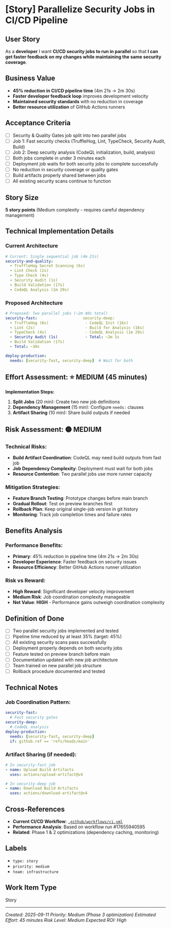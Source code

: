 # [Story] Parallelize Security Jobs in CI/CD Pipeline

## User Story

As a **developer** I want **CI/CD security jobs to run in parallel** so that **I can get faster feedback on my changes while maintaining the same security coverage**.

## Business Value
- **45% reduction in CI/CD pipeline time** (4m 21s → 2m 30s)
- **Faster developer feedback loop** improves development velocity
- **Maintained security standards** with no reduction in coverage
- **Better resource utilization** of GitHub Actions runners

## Acceptance Criteria

- [ ] Security & Quality Gates job split into two parallel jobs
- [ ] Job 1: Fast security checks (TruffleHog, Lint, TypeCheck, Security Audit, Build)
- [ ] Job 2: Deep security analysis (CodeQL initialization, build, analysis)
- [ ] Both jobs complete in under 3 minutes each
- [ ] Deployment job waits for both security jobs to complete successfully
- [ ] No reduction in security coverage or quality gates
- [ ] Build artifacts properly shared between jobs
- [ ] All existing security scans continue to function

## Story Size

**5 story points** (Medium complexity - requires careful dependency management)

## Technical Implementation Details

### Current Architecture
```yaml
# Current: Single sequential job (4m 21s)
security-and-quality:
  - TruffleHog Secret Scanning (6s)
  - Lint Check (2s)
  - Type Check (4s)
  - Security Audit (1s)
  - Build Validation (17s)
  - CodeQL Analysis (1m 29s)
```

### Proposed Architecture
```yaml
# Proposed: Two parallel jobs (~2m 40s total)
security-fast:                    security-deep:
  - TruffleHog (6s)                - CodeQL Init (16s)
  - Lint (2s)                      - Build for Analysis (16s)
  - TypeCheck (4s)                 - CodeQL Analysis (1m 29s)
  - Security Audit (1s)            - Total: ~2m 1s
  - Build Validation (17s)
  - Total: ~30s

deploy-production:
  needs: [security-fast, security-deep]  # Wait for both
```

## Effort Assessment: ⭐ MEDIUM (45 minutes)

**Implementation Steps:**
1. **Split Jobs** (20 min): Create two new job definitions
2. **Dependency Management** (15 min): Configure `needs:` clauses
3. **Artifact Sharing** (10 min): Share build outputs if needed

## Risk Assessment: 🟡 MEDIUM

### Technical Risks:
- **Build Artifact Coordination**: CodeQL may need build outputs from fast job
- **Job Dependency Complexity**: Deployment must wait for both jobs
- **Resource Contention**: Two parallel jobs use more runner capacity

### Mitigation Strategies:
- **Feature Branch Testing**: Prototype changes before main branch
- **Gradual Rollout**: Test on preview branches first
- **Rollback Plan**: Keep original single-job version in git history
- **Monitoring**: Track job completion times and failure rates

## Benefits Analysis

### Performance Benefits:
- **Primary**: 45% reduction in pipeline time (4m 21s → 2m 30s)
- **Developer Experience**: Faster feedback on security issues
- **Resource Efficiency**: Better GitHub Actions runner utilization

### Risk vs Reward:
- **High Reward**: Significant developer velocity improvement
- **Medium Risk**: Job coordination complexity manageable
- **Net Value**: **HIGH** - Performance gains outweigh coordination complexity

## Definition of Done

- [ ] Two parallel security jobs implemented and tested
- [ ] Pipeline time reduced by at least 35% (target: 45%)
- [ ] All existing security scans pass successfully
- [ ] Deployment properly depends on both security jobs
- [ ] Feature tested on preview branch before main
- [ ] Documentation updated with new job architecture
- [ ] Team trained on new parallel job structure
- [ ] Rollback procedure documented and tested

## Technical Notes

### Job Coordination Pattern:
```yaml
security-fast:
  # Fast security gates
security-deep:
  # CodeQL analysis
deploy-production:
  needs: [security-fast, security-deep]
  if: github.ref == 'refs/heads/main'
```

### Artifact Sharing (if needed):
```yaml
# In security-fast job
- name: Upload Build Artifacts
  uses: actions/upload-artifact@v4

# In security-deep job
- name: Download Build Artifacts
  uses: actions/download-artifact@v4
```

## Cross-References

- **Current CI/CD Workflow**: [`.github/workflows/ci.yml`](https://github.com/PrairieAster-Ai/nearest-nice-weather/blob/main/.github/workflows/ci.yml)
- **Performance Analysis**: Based on workflow run #17655940595
- **Related**: Phase 1 & 2 optimizations (dependency caching, monitoring)

## Labels
- `type: story`
- `priority: medium`
- `team: infrastructure`

## Work Item Type
Story

---

*Created: 2025-09-11*
*Priority: Medium (Phase 3 optimization)*
*Estimated Effort: 45 minutes*
*Risk Level: Medium*
*Expected ROI: High*
